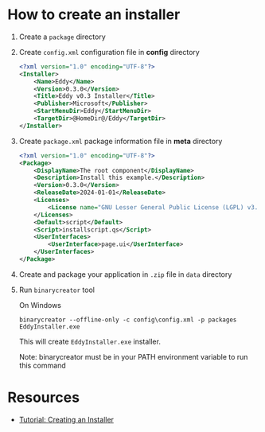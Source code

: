 # How to create an installer

1. Create a `package` directory

2. Create `config.xml` configuration file in **config** directory
    ```xml
    <?xml version="1.0" encoding="UTF-8"?>
    <Installer>
        <Name>Eddy</Name>
        <Version>0.3.0</Version>
        <Title>Eddy v0.3 Installer</Title>
        <Publisher>Microsoft</Publisher>
        <StartMenuDir>Eddy</StartMenuDir>
        <TargetDir>@HomeDir@/Eddy</TargetDir>
    </Installer>
    ```

3. Create `package.xml` package information file in **meta** directory
    ```xml
    <?xml version="1.0" encoding="UTF-8"?>
    <Package>
        <DisplayName>The root component</DisplayName>
        <Description>Install this example.</Description>
        <Version>0.3.0</Version>
        <ReleaseDate>2024-01-01</ReleaseDate>
        <Licenses>
            <License name="GNU Lesser General Public License (LGPL) v3.0 Agreement" file="license.txt" />
        </Licenses>
        <Default>script</Default>
        <Script>installscript.qs</Script>
        <UserInterfaces>
            <UserInterface>page.ui</UserInterface>
        </UserInterfaces>
    </Package>
    ```

4. Create and package your application in `.zip` file in `data` directory

5. Run `binarycreator` tool

    On Windows
    ```
    binarycreator --offline-only -c config\config.xml -p packages EddyInstaller.exe
    ```

    This will create `EddyInstaller.exe` installer.

    Note: binarycreator must be in your PATH environment variable to run this command

# Resources
- [Tutorial: Creating an Installer](https://doc.qt.io/qtinstallerframework/ifw-tutorial.html)